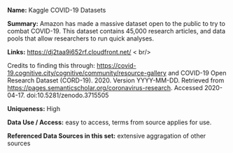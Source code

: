 **Name:** Kaggle COVID-19 Datasets

**Summary:** 
Amazon has made a massive dataset open to the public to try to combat COVID-19. This dataset contains 45,000 research articles, and data pools that allow researchers to run quick analyses.

**Links:** 
https://dj2taa9i652rf.cloudfront.net/
< br/>

Credits to finding this through:
https://covid-19.cognitive.city/cognitive/community/resource-gallery
and
COVID-19 Open Research Dataset (CORD-19). 2020. Version YYYY-MM-DD. Retrieved from https://pages.semanticscholar.org/coronavirus-research. Accessed 2020-04-17. doi:10.5281/zenodo.3715505

**Uniqueness:** High

**Data Use / Access:** easy to access, terms from source applies for use.

**Referenced Data Sources in this set:** extensive aggragation of other sources
